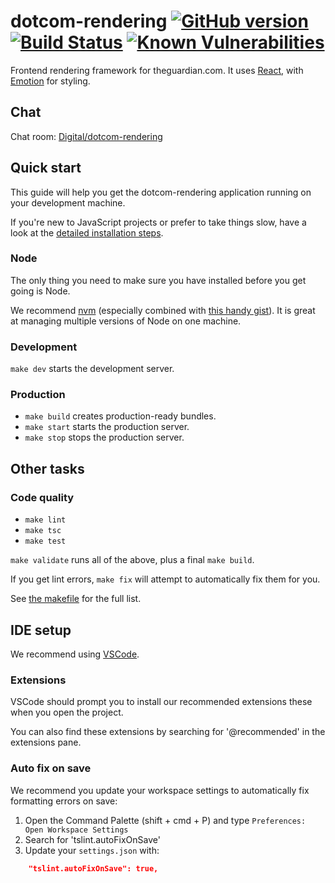 # dotcom-rendering [![GitHub version](https://badge.fury.io/gh/guardian%2Fguui.svg)](https://badge.fury.io/gh/guardian%2Fguui) [![Build Status](https://travis-ci.org/guardian/guui.svg?branch=master)](https://travis-ci.org/guardian/guui) [![Known Vulnerabilities](https://snyk.io/test/github/guardian/guui/badge.svg?targetFile=package.json)](https://snyk.io/test/github/guardian/guui?targetFile=package.json)

Frontend rendering framework for theguardian.com. It uses [React](https://reactjs.org/), with [Emotion](https://emotion.sh) for styling.

## Chat

Chat room: [Digital/dotcom-rendering](https://chat.google.com/room/AAAA6yBswlI)

## Quick start

This guide will help you get the dotcom-rendering application running on your development machine.

If you're new to JavaScript projects or prefer to take things slow, have a look at the [detailed installation steps](docs/contributing/detailed-installation-steps.md).

### Node

The only thing you need to make sure you have installed before you get going is Node.

We recommend [nvm](https://github.com/creationix/nvm) (especially combined with [this handy gist](https://gist.github.com/sndrs/5940e9e8a3f506b287233ed65365befb)). It is great at managing multiple versions of Node on one machine.

### Development

`make dev` starts the development server.

### Production

-   `make build` creates production-ready bundles.
-   `make start` starts the production server.
-   `make stop` stops the production server.

## Other tasks

### Code quality

-   `make lint`
-   `make tsc`
-   `make test`

`make validate` runs all of the above, plus a final `make build`.

If you get lint errors, `make fix` will attempt to automatically fix them for you.

See [the makefile](https://github.com/guardian/guui/blob/master/makefile) for the full list.

## IDE setup

We recommend using [VSCode](https://code.visualstudio.com/).

### Extensions

VSCode should prompt you to install our recommended extensions these when you open the project. 

You can also find these extensions by searching for '@recommended' in the extensions pane.

### Auto fix on save

We recommend you update your workspace settings to automatically fix formatting errors on save:

1. Open the Command Palette (shift + cmd + P) and type `Preferences: Open Workspace Settings`
2. Search for 'tslint.autoFixOnSave'
3. Update your `settings.json` with:

```json
    "tslint.autoFixOnSave": true,
```
